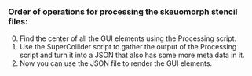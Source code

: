

### Order of operations for processing the skeuomorph stencil files:
0. Find the center of all the GUI elements using the Processing script.
0. Use the SuperCollider script to gather the output of the Processing script and turn it into a JSON that also has some more meta data in it.
0. Now you can use the JSON file to render the GUI elements.
